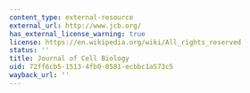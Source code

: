 ```yaml
---
content_type: external-resource
external_url: http://www.jcb.org/
has_external_license_warning: true
license: https://en.wikipedia.org/wiki/All_rights_reserved
status: ''
title: Journal of Cell Biology
uid: 72ff6cb5-1513-4fb0-8581-ecbbc1a573c5
wayback_url: ''
---
```

